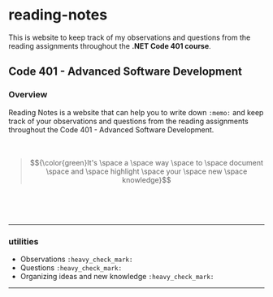 # reading-notes
This is website to keep track of my observations and questions from the reading assignments throughout the **.NET Code 401 course**.

## Code 401 - Advanced Software Development

### Overview
Reading Notes is a website that can help you to write down `:memo:` and keep track of your observations and questions from the reading assignments throughout the Code 401 - Advanced Software Development. 
 </br> </br> </br>

> $${\color{green}It's \space a \space way \space to \space document \space and \space highlight \space your \space new \space knowledge}$$ 

</br></br></br>

---


### utilities 

-  Observations `:heavy_check_mark:`
-  Questions `:heavy_check_mark:`
-  Organizing ideas and new knowledge `:heavy_check_mark:`

___
